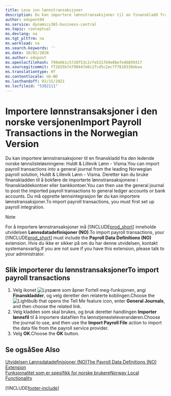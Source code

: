 ```yaml
---
title: Lese inn lønnstransaksjoner
description: Du kan importere lønnstransaksjoner til en finanskladd fra to eksterne lønnslisteløsninger.
author: edupont04
ms.service: dynamics365-business-central
ms.topic: conceptual
ms.devlang: na
ms.tgt_pltfrm: na
ms.workload: na
ms.search.keywords: ''
ms.date: 10/01/2020
ms.author: edupont
ms.openlocfilehash: f98e661c5728f53c2cfe5317b9e0befe46859317
ms.sourcegitcommit: ff2b55b7e790447e0c1fcd5c2ec7f7610338ebaa
ms.translationtype: HT
ms.contentlocale: nb-NO
ms.lasthandoff: 02/15/2021
ms.locfileid: "5382111"
---
```

# <a name="import-payroll-transactions-in-the-norwegian-version"></a><span data-ttu-id="9d90b-103">Importere lønnstransaksjoner i den norske versjonen</span><span class="sxs-lookup"><span data-stu-id="9d90b-103">Import Payroll Transactions in the Norwegian Version</span></span>

<span data-ttu-id="9d90b-104">Du kan importere lønnstransaksjoner til en finanskladd fra den ledende norske lønnslisteløsningene: Huldt & Lillevik Lønn - Visma.</span><span class="sxs-lookup"><span data-stu-id="9d90b-104">You can import payroll transactions into a general journal from the leading Norwegian payroll solution, Huldt & Lillevik Lønn - Visma.</span></span> <span data-ttu-id="9d90b-105">Deretter kan du bruke finanskladden til å bokføre de importerte lønnstransaksjonene i finanskladdekontoer eller bankkontoer.</span><span class="sxs-lookup"><span data-stu-id="9d90b-105">You can then use the general journal to post the imported payroll transactions to general ledger accounts or bank accounts.</span></span> <span data-ttu-id="9d90b-106">Du må opprette lønnsintegrasjon før du kan importere lønnstransaksjoner.</span><span class="sxs-lookup"><span data-stu-id="9d90b-106">To import payroll transactions, you must first set up payroll integration.</span></span>  

> [!NOTE]  
> <span data-ttu-id="9d90b-107">For å importere lønnstransaksjoner må [!INCLUDE[prod_short](../../includes/prod_short.md)] inneholde utvidelsen **Lønnsdatadefinisjoner (NO)**.</span><span class="sxs-lookup"><span data-stu-id="9d90b-107">To import payroll transactions, your [!INCLUDE[prod_short](../../includes/prod_short.md)] must include the **Payroll Data Definitions (NO)** extension.</span></span> <span data-ttu-id="9d90b-108">Hvis du ikke er sikker på om du har denne utvidelsen, kontakt systemansvarlig.</span><span class="sxs-lookup"><span data-stu-id="9d90b-108">If you are not sure if you have this extension, please talk to your administrator.</span></span>  

## <a name="to-import-payroll-transactions"></a><span data-ttu-id="9d90b-109">Slik importerer du lønnstransaksjoner</span><span class="sxs-lookup"><span data-stu-id="9d90b-109">To import payroll transactions</span></span>  

1. <span data-ttu-id="9d90b-110">Velg ikonet ![Lyspære som åpner Fortell meg-funksjonen](../../media/ui-search/search_small.png "Fortell hva du vil gjøre"), angi **Finanskladder**, og velg deretter den relaterte koblingen.</span><span class="sxs-lookup"><span data-stu-id="9d90b-110">Choose the ![Lightbulb that opens the Tell Me feature](../../media/ui-search/search_small.png "Tell me what you want to do") icon, enter **General Journals**, and then choose the related link.</span></span>  
2. <span data-ttu-id="9d90b-111">Velg kladden som skal brukes, og bruk deretter handlingen **Importer lønnsfil** til å importere datafilen fra lønnstjenesteleverandøren.</span><span class="sxs-lookup"><span data-stu-id="9d90b-111">Choose the journal to use, and then use the **Import Payroll File** action to import the data file from the payroll service provider.</span></span>  
3. <span data-ttu-id="9d90b-112">Velg **OK**.</span><span class="sxs-lookup"><span data-stu-id="9d90b-112">Choose the **OK** button.</span></span>  

## <a name="see-also"></a><span data-ttu-id="9d90b-113">Se også</span><span class="sxs-lookup"><span data-stu-id="9d90b-113">See Also</span></span>

[<span data-ttu-id="9d90b-114">Utvidelsen Lønnsdatadefinisjoner (NO)</span><span class="sxs-lookup"><span data-stu-id="9d90b-114">The Payroll Data Definitions (NO) Extension</span></span>](ui-extensions-payroll-data-definitions-no.md)  
[<span data-ttu-id="9d90b-115">Funksjonalitet som er spesifikk for norske brukere</span><span class="sxs-lookup"><span data-stu-id="9d90b-115">Norway Local Functionality</span></span>](norway-local-functionality.md)  


[!INCLUDE[footer-include](../../includes/footer-banner.md)]